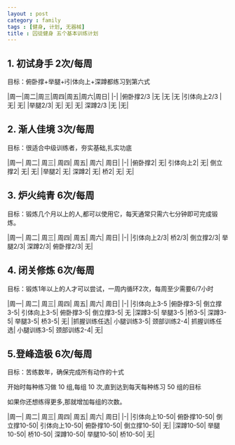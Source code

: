 ```yaml
---
layout : post
category : family
tags : [健身, 计划, 无器械]
title : 囚徒健身 五个基本训练计划
---
```


## 1. 初试身手 2次/每周

目标：俯卧撑+举腿+i引体向上+深蹲都练习到第六式

|周一|周二|周三|周四|周五|周六|周日|
|-|
|俯卧撑2/3	|无	|无	|无	|引体向上2/3	|无|	无|
|举腿2/3|	无|	无|	无|	深蹲2/3	|无	|无|

## 2. 渐人佳境 3次/每周

目标：很适合中级训练者，夯实基础,扎实功底

|周一|	周二|	周三|	周四|	周五|	周六|	周日|
|-|
|俯卧撑2|	无|	引体向上2|	无|	倒立撑2|	无|	无|
|举腿2|	无|	深蹲2|	无|	桥2|	无|	无|

## 3. 炉火纯青 6次/每周

目标：锻炼几个月以上的人,都可以使用它，每天通常只需六七分钟即可完成锻炼。

|周一|	周二|	周三|	周四|	周五|	周六|	周日|
|-|
|引体向上2/3|	桥2/3|	倒立撑2/3|	举腿2/3|	深蹲2/3|	俯卧撑2/3|	无|

## 4. 闭关修炼 6次/每周

目标：锻炼1年以上的人才可以尝试，一周内循环2次，每周至少需要6/7小时

|周一|	周二|	周三|	周四|	周五|	周六|	周日|
|-|
|引体向上3-5	|俯卧撑3-5|	倒立撑3-5|	引体向上3-5|	俯卧撑3-5|	倒立撑3-5|	无
|深蹲3-5|	举腿3-5	|桥3-5|	深蹲3-5|	举腿3-5|	桥3-5|	无|
|抓握训练任选|	小腿训练3-5|	颈部训练2-4|	抓握训练任选|	小腿训练3-5|	颈部训练2-4|	无|

## 5.登峰造极 6次/每周

目标：苦练数年，确保完成所有动作的十式

开始时每种练习做 10 组,每组 10 次,直到达到每天每种练习 50 组的目标

如果你还想练得更多,那就增加每组的次数。

|周一|	周二|	周三|	周四|	周五|	周六|	周日|
|-|
|引体向上10-50|	俯卧撑10-50|	倒立撑10-50|	引体向上10-50|	俯卧撑10-50|	倒立撑10-50|	无|
|深蹲10-50|	举腿10-50|	桥10-50|	深蹲10-50|	举腿10-50|	桥10-50|	无|
